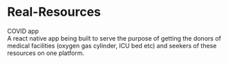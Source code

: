 # Real-Resources
COVID app <br/>
A react native app being built to serve the purpose of getting the donors of medical facilities (oxygen gas cylinder, ICU bed etc) and seekers of these resources on one platform.
